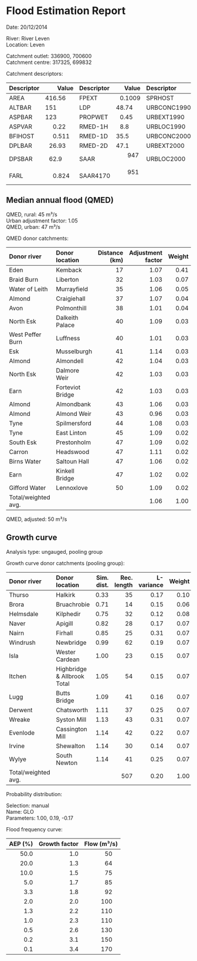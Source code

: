 # Flood Estimation Report

Date: 20/12/2014

River: River Leven  
Location: Leven

Catchment outlet: 336900, 700600  
Catchment centre: 317325, 699832    

Catchment descriptors:

Descriptor   |      Value | Descriptor  |      Value | Descriptor  |      Value 
:------------|-----------:|:------------|-----------:|:------------|----------:
AREA         |   416.56   | FPEXT       |     0.1009 | SPRHOST     |    34.62  
ALTBAR       |   151      | LDP         |    48.74   | URBCONC1990 |     0.754 
ASPBAR       |   123      | PROPWET     |     0.45   | URBEXT1990  |     0.0173
ASPVAR       |     0.22   | RMED-1H     |     8.8    | URBLOC1990  |     0.738 
BFIHOST      |     0.511  | RMED-1D     |    35.5    | URBCONC2000 |     0.830 
DPLBAR       |    26.93   | RMED-2D     |    47.1    | URBEXT2000  |     0.0361
DPSBAR       |    62.9    | SAAR        |   947      | URBLOC2000  |     0.702 
FARL         |     0.824  | SAAR4170    |   951     

## Median annual flood (QMED) 

QMED, rural: 45 m³/s  
Urban adjustment factor: 1.05   
QMED, urban: 47 m³/s

QMED donor catchments:

Donor river         | Donor location                 | Distance (km)| Adjustment factor | Weight
:-------------------|:-------------------------------|-------------:|------------------:|------:
Eden                | Kemback                        |           17 |              1.07 |   0.41
Braid Burn          | Liberton                       |           32 |              1.03 |   0.07
Water of Leith      | Murrayfield                    |           35 |              1.06 |   0.05
Almond              | Craigiehall                    |           37 |              1.07 |   0.04
Avon                | Polmonthill                    |           38 |              1.01 |   0.04
North Esk           | Dalkeith Palace                |           40 |              1.09 |   0.03
West Peffer Burn    | Luffness                       |           40 |              1.01 |   0.03
Esk                 | Musselburgh                    |           41 |              1.14 |   0.03
Almond              | Almondell                      |           42 |              1.04 |   0.03
North Esk           | Dalmore Weir                   |           42 |              1.03 |   0.03
Earn                | Forteviot Bridge               |           42 |              1.03 |   0.03
Almond              | Almondbank                     |           43 |              1.06 |   0.03
Almond              | Almond Weir                    |           43 |              0.96 |   0.03
Tyne                | Spilmersford                   |           44 |              1.08 |   0.03
Tyne                | East Linton                    |           45 |              1.09 |   0.02
South Esk           | Prestonholm                    |           47 |              1.09 |   0.02
Carron              | Headswood                      |           47 |              1.11 |   0.02
Birns Water         | Saltoun Hall                   |           47 |              1.06 |   0.02
Earn                | Kinkell Bridge                 |           47 |              1.02 |   0.02
Gifford Water       | Lennoxlove                     |           50 |              1.09 |   0.02
Total/weighted avg. |                                |              |              1.06 |   1.00

QMED, adjusted: 50 m³/s

## Growth curve

Analysis type: ungauged, pooling group

Growth curve donor catchments (pooling group):

Donor river         | Donor location                 | Sim. dist. | Rec. length | L-variance | Weight | L-skew | Weight
:-------------------|:-------------------------------|-----------:|------------:|-----------:|-------:|-------:|------:
Thurso              | Halkirk                        |       0.33 |          35 |       0.17 |   0.10 |   0.10 |   0.09
Brora               | Bruachrobie                    |       0.71 |          14 |       0.15 |   0.06 |   0.10 |   0.05
Helmsdale           | Kilphedir                      |       0.75 |          32 |       0.12 |   0.08 |   0.12 |   0.07
Naver               | Apigill                        |       0.82 |          28 |       0.17 |   0.07 |   0.13 |   0.07
Nairn               | Firhall                        |       0.85 |          25 |       0.31 |   0.07 |   0.32 |   0.06
Windrush            | Newbridge                      |       0.99 |          62 |       0.19 |   0.07 |   0.24 |   0.08
Isla                | Wester Cardean                 |       1.00 |          23 |       0.15 |   0.07 |   0.08 |   0.06
Itchen              | Highbridge & Allbrook Total    |       1.05 |          54 |       0.15 |   0.07 |   0.14 |   0.08
Lugg                | Butts Bridge                   |       1.09 |          41 |       0.16 |   0.07 |   0.05 |   0.07
Derwent             | Chatsworth                     |       1.11 |          37 |       0.25 |   0.07 |   0.21 |   0.07
Wreake              | Syston Mill                    |       1.13 |          43 |       0.31 |   0.07 |   0.39 |   0.08
Evenlode            | Cassington Mill                |       1.14 |          42 |       0.22 |   0.07 |   0.13 |   0.07
Irvine              | Shewalton                      |       1.14 |          30 |       0.14 |   0.07 |   0.21 |   0.07
Wylye               | South Newton                   |       1.14 |          41 |       0.25 |   0.07 |   0.14 |   0.07
Total/weighted avg. |                                |            |         507 |       0.20 |   1.00 |   0.17 |   1.00

Probability distribution:

Selection: manual  
Name: GLO  
Parameters: 1.00, 0.19, -0.17  

Flood frequency curve:

AEP (%) | Growth factor | Flow (m³/s)
-------:|--------------:|-----------:
   50.0 |           1.0 |        50  
   20.0 |           1.3 |        64  
   10.0 |           1.5 |        75  
    5.0 |           1.7 |        85  
    3.3 |           1.8 |        92  
    2.0 |           2.0 |       100  
    1.3 |           2.2 |       110  
    1.0 |           2.3 |       110  
    0.5 |           2.6 |       130  
    0.2 |           3.1 |       150  
    0.1 |           3.4 |       170  
